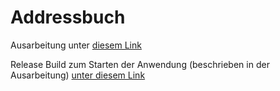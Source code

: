 # Addressbuch

Ausarbeitung unter [diesem Link](https://github.com/dab-ib/Addressbuch/blob/3efa66d4c8429cc099646e0da681ca7a870fdcdc/Docs/Readme.md)

Release Build zum Starten der Anwendung (beschrieben in der Ausarbeitung) [unter diesem Link](https://github.com/dab-ib/Addressbuch/tree/3efa66d4c8429cc099646e0da681ca7a870fdcdc/Release)

